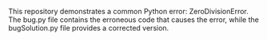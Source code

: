 This repository demonstrates a common Python error: ZeroDivisionError. The bug.py file contains the erroneous code that causes the error, while the bugSolution.py file provides a corrected version.